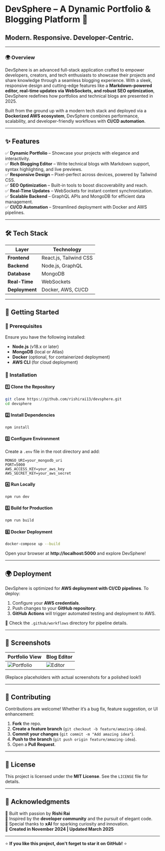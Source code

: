 # DevSphere – A Dynamic Portfolio & Blogging Platform 🚀

## Modern. Responsive. Developer-Centric.

---

### 🌍 Overview
DevSphere is an advanced full-stack application crafted to empower developers, creators, and tech enthusiasts to showcase their projects and share knowledge through a seamless blogging experience. With a sleek, responsive design and cutting-edge features like a **Markdown-powered editor, real-time updates via WebSockets, and robust SEO optimization**, DevSphere redefines how portfolios and technical blogs are presented in 2025.

Built from the ground up with a modern tech stack and deployed via a **Dockerized AWS ecosystem**, DevSphere combines performance, scalability, and developer-friendly workflows with **CI/CD automation**.

---

## ✨ Features
✅ **Dynamic Portfolio** – Showcase your projects with elegance and interactivity.  
✅ **Rich Blogging Editor** – Write technical blogs with Markdown support, syntax highlighting, and live previews.  
✅ **Responsive Design** – Pixel-perfect across devices, powered by Tailwind CSS.  
✅ **SEO Optimization** – Built-in tools to boost discoverability and reach.  
✅ **Real-Time Updates** – WebSockets for instant content synchronization.  
✅ **Scalable Backend** – GraphQL APIs and MongoDB for efficient data management.  
✅ **CI/CD Automation** – Streamlined deployment with Docker and AWS pipelines.  

---

## 🛠️ Tech Stack
| Layer       | Technology        |
|------------|------------------|
| **Frontend**  | React.js, Tailwind CSS |
| **Backend**  | Node.js, GraphQL |
| **Database**  | MongoDB |
| **Real-Time**  | WebSockets |
| **Deployment**  | Docker, AWS, CI/CD |

---

## 🚀 Getting Started

### 📌 Prerequisites
Ensure you have the following installed:
- **Node.js** (v18.x or later)
- **MongoDB** (local or Atlas)
- **Docker** (optional, for containerized deployment)
- **AWS CLI** (for cloud deployment)

### 📂 Installation
#### 1️⃣ Clone the Repository
```bash
git clone https://github.com/rishirai13/devsphere.git
cd devsphere
```
#### 2️⃣ Install Dependencies
```bash
npm install
```
#### 3️⃣ Configure Environment
Create a `.env` file in the root directory and add:
```env
MONGO_URI=your_mongodb_uri
PORT=5000
AWS_ACCESS_KEY=your_aws_key
AWS_SECRET_KEY=your_aws_secret
```
#### 4️⃣ Run Locally
```bash
npm run dev
```
#### 5️⃣ Build for Production
```bash
npm run build
```
#### 6️⃣ Docker Deployment
```bash
docker-compose up --build
```
Open your browser at **http://localhost:5000** and explore DevSphere!

---

## 🌍 Deployment
DevSphere is optimized for **AWS deployment with CI/CD pipelines**. To deploy:
1. Configure your **AWS credentials**.
2. Push changes to your **GitHub repository**.
3. **GitHub Actions** will trigger automated testing and deployment to AWS.

📂 Check the `.github/workflows` directory for pipeline details.

---

## 📸 Screenshots
| **Portfolio View** | **Blog Editor** |
|-------------------|----------------|
| ![Portfolio](https://your-image-link.com) | ![Editor](https://your-image-link.com) |

(Replace placeholders with actual screenshots for a polished look!)

---

## 🤝 Contributing
Contributions are welcome! Whether it’s a bug fix, feature suggestion, or UI enhancement:

1. **Fork** the repo.
2. **Create a feature branch** (`git checkout -b feature/amazing-idea`).
3. **Commit your changes** (`git commit -m "Add amazing idea"`).
4. **Push to the branch** (`git push origin feature/amazing-idea`).
5. Open a **Pull Request**.

---

## 📜 License
This project is licensed under the **MIT License**. See the `LICENSE` file for details.

---

## 🙌 Acknowledgments
💙 Built with passion by **Rishi Rai**  
🔗 Inspired by the **developer community** and the pursuit of elegant code.  
🚀 Special thanks to **xAI** for sparking curiosity and innovation.  
📅 **Created in November 2024 | Updated March 2025**

---

⭐ **If you like this project, don't forget to star it on GitHub!** ⭐

